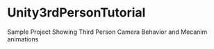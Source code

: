 Unity3rdPersonTutorial
======================

Sample Project Showing Third Person Camera Behavior and Mecanim animations
